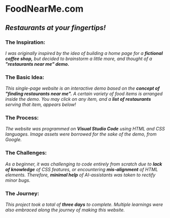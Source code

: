# FoodNearMe.com
## _Restaurants at your fingertips!_

### The Inspiration:
_I was originally inspired by the idea of building a home page for a **fictional coffee shop,** but decided to brainstorm a little more, and thought of a **"restaurants near me" demo.**_
### The Basic Idea:
_This single-page website is an interactive demo based on the **concept of "finding restaurants near me".** A certain variety of food items is arranged inside the demo. You may click on any item, and a **list of restaurants** serving that item, appears below!_
### The Process:
_The website was programmed on **Visual Studio Code** using HTML and CSS languages. Image assets were borrowed for the sake of the demo, from Google._
### The Challenges:
_As a beginner, it was challenging to code entirely from scratch due to **lack of knowledge** of CSS features, or encountering **mis-alignment** of HTML elements. Therefore, **minimal help** of AI-assistants was taken to rectify minor bugs._
### The Journey:
_This project took a total of **three days** to complete. Multiple learnings were also embraced along the journey of making this website._
